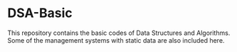 # DSA-Basic
This repository contains the basic codes of Data Structures and Algorithms. Some of the management systems with static data are also included here. 
